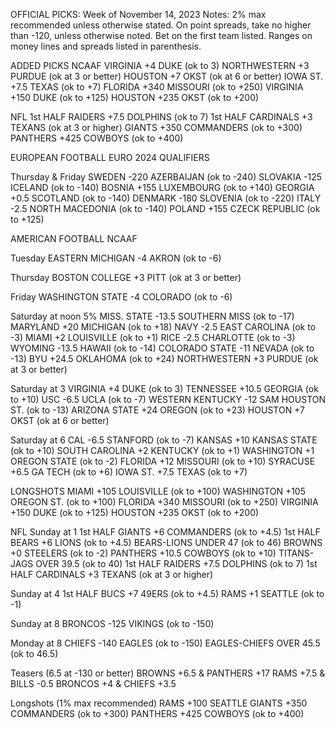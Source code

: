 OFFICIAL PICKS: Week of November 14, 2023
Notes: 2% max recommended unless otherwise stated. On point spreads, take no higher than -120, unless otherwise noted. Bet on the first team listed. Ranges on money lines and spreads listed in parenthesis.

ADDED PICKS
NCAAF
VIRGINIA +4 DUKE (ok to 3)
NORTHWESTERN +3 PURDUE (ok at 3 or better)
HOUSTON +7 OKST (ok at 6 or better)
IOWA ST. +7.5 TEXAS (ok to +7)
FLORIDA +340 MISSOURI (ok to +250)
VIRGINIA +150 DUKE (ok to +125)
HOUSTON +235 OKST (ok to +200)

NFL
1st HALF RAIDERS +7.5 DOLPHINS (ok to 7)
1st HALF CARDINALS +3 TEXANS (ok at 3 or higher)
GIANTS +350 COMMANDERS (ok to +300)
PANTHERS +425 COWBOYS (ok to +400)

EUROPEAN FOOTBALL
EURO 2024 QUALIFIERS

Thursday & Friday
SWEDEN -220 AZERBAIJAN (ok to -240)
SLOVAKIA -125 ICELAND (ok to -140)
BOSNIA +155 LUXEMBOURG (ok to +140)
GEORGIA +0.5 SCOTLAND (ok to -140)
DENMARK -180 SLOVENIA (ok to -220)
ITALY -2.5 NORTH MACEDONIA (ok to -140)
POLAND +155 CZECK REPUBLIC (ok to +125)

AMERICAN FOOTBALL
NCAAF

Tuesday
EASTERN MICHIGAN -4 AKRON (ok to -6)

Thursday
BOSTON COLLEGE +3 PITT (ok at 3 or better)

Friday
WASHINGTON STATE -4 COLORADO (ok to -6)

Saturday at noon
5% MISS. STATE -13.5 SOUTHERN MISS (ok to -17)
MARYLAND +20 MICHIGAN (ok to +18)
NAVY -2.5 EAST CAROLINA (ok to -3)
MIAMI +2 LOUISVILLE (ok to +1)
RICE -2.5 CHARLOTTE (ok to -3)
WYOMING -13.5 HAWAII (ok to -14)
COLORADO STATE -11 NEVADA (ok to -13)
BYU +24.5 OKLAHOMA (ok to +24)
NORTHWESTERN +3 PURDUE (ok at 3 or better)

Saturday at 3
VIRGINIA +4 DUKE (ok to 3)
TENNESSEE +10.5 GEORGIA (ok to +10)
USC -6.5 UCLA (ok to -7)
WESTERN KENTUCKY -12 SAM HOUSTON ST. (ok to -13)
ARIZONA STATE +24 OREGON (ok to +23)
HOUSTON +7 OKST (ok at 6 or better)

Saturday at 6
CAL -6.5 STANFORD (ok to -7)
KANSAS +10 KANSAS STATE (ok to +10)
SOUTH CAROLINA +2 KENTUCKY (ok to +1)
WASHINGTON +1 OREGON STATE (ok to -2)
FLORIDA +12 MISSOURI (ok to +10)
SYRACUSE +6.5 GA TECH (ok to +6)
IOWA ST. +7.5 TEXAS (ok to +7)

LONGSHOTS
MIAMI +105 LOUISVILLE (ok to +100)
WASHINGTON +105 OREGON ST. (ok to +100)
FLORIDA +340 MISSOURI (ok to +250)
VIRGINIA +150 DUKE (ok to +125)
HOUSTON +235 OKST (ok to +200)

NFL
Sunday at 1
1st HALF GIANTS +6 COMMANDERS (ok to +4.5)
1st HALF BEARS +6 LIONS (ok to +4.5)
BEARS-LIONS UNDER 47 (ok to 46)
BROWNS +0 STEELERS (ok to -2)
PANTHERS +10.5 COWBOYS (ok to +10)
TITANS-JAGS OVER 39.5 (ok to 40)
1st HALF RAIDERS +7.5 DOLPHINS (ok to 7)
1st HALF CARDINALS +3 TEXANS (ok at 3 or higher)

Sunday at 4
1st HALF BUCS +7 49ERS (ok to +4.5)
RAMS +1 SEATTLE (ok to -1)

Sunday at 8
BRONCOS -125 VIKINGS (ok to -150)

Monday at 8
CHIEFS -140 EAGLES (ok to -150)
EAGLES-CHIEFS OVER 45.5 (ok to 46.5)

Teasers (6.5 at -130 or better)
BROWNS +6.5 & PANTHERS +17
RAMS +7.5 & BILLS -0.5
BRONCOS +4 & CHIEFS +3.5

Longshots (1% max recommended)
RAMS +100 SEATTLE
GIANTS +350 COMMANDERS (ok to +300)
PANTHERS +425 COWBOYS (ok to +400)
